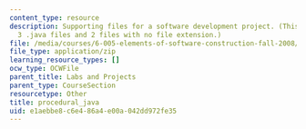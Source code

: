 ```yaml
---
content_type: resource
description: Supporting files for a software development project. (This ZIP file contains
  3 .java files and 2 files with no file extension.)
file: /media/courses/6-005-elements-of-software-construction-fall-2008/e1aebbe8c6e486a4e00a042dd972fe35_procedural_java.zip
file_type: application/zip
learning_resource_types: []
ocw_type: OCWFile
parent_title: Labs and Projects
parent_type: CourseSection
resourcetype: Other
title: procedural_java
uid: e1aebbe8-c6e4-86a4-e00a-042dd972fe35
---
```

